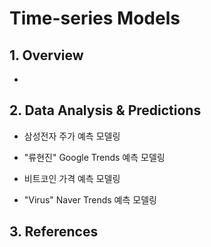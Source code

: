 # Time-series Models

## 1. Overview


*
## 2. Data Analysis & Predictions


* 삼성전자 주가 예측 모델링

* "류현진" Google Trends 예측 모델링

* 비트코인 가격 예측 모델링

* "Virus" Naver Trends 예측 모델링


## 3. References


